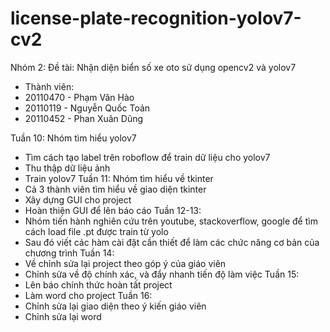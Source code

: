 ﻿# license-plate-recognition-yolov7-cv2
 
 
 Nhóm 2: Đề tài: Nhận diện biển số xe oto sử dụng opencv2 và yolov7
 - Thành viên:
 -  20110470 - Phạm Văn Hào
 -  20110119 - Nguyễn Quốc Toản
 -  20110452 - Phan Xuân Dũng
 
 
 Tuần 10: Nhóm tìm hiểu yolov7
  - Tìm cách tạo label trên roboflow để train dữ liệu cho yolov7
  - Thu thập dữ liệu ảnh
  - Train yolov7
 Tuần 11: Nhóm tìm hiểu về tkinter
  - Cả 3 thành viên tìm hiểu về giao diện tkinter
  - Xây dựng GUI cho project
  - Hoàn thiện GUI để lên báo cáo
 Tuần 12-13:
  - Nhóm tiến hành nghiên cứu trên youtube, stackoverflow, google để tìm cách load file .pt được train từ yolo
  - Sau đó viết các hàm cài đặt cần thiết để làm các chức năng cơ bản của chương trình
 Tuần 14:
  - Về chỉnh sửa lại project theo góp ý của giáo viên
  - Chỉnh sửa về độ chính xác, và đẩy nhanh tiến độ làm việc
 Tuần 15:
  - Lên báo chính thức hoàn tất project
  - Làm word cho project
 Tuần 16:
  - Chỉnh sửa lại giao diện theo ý kiến giáo viên
  - Chỉnh sửa lại word
